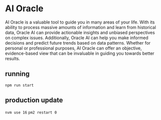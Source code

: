 # AI Oracle

AI Oracle is a valuable tool to guide you in many areas of your life. With its ability to process massive amounts of information and learn from historical data, Oracle AI can provide actionable insights and unbiased perspectives on complex issues. Additionally, Oracle AI can help you make informed decisions and predict future trends based on data patterns. Whether for personal or professional purposes, AI Oracle can offer an objective, evidence-based view that can be invaluable in guiding you towards better results.

## running
```npm run start```

## production update
```nvm use 16```
```pm2 restart 0```